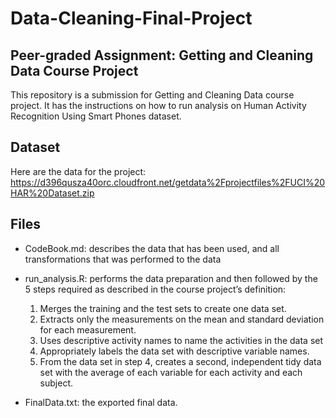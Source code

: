 # Data-Cleaning-Final-Project
## Peer-graded Assignment: Getting and Cleaning Data Course Project
This repository is a submission for Getting and Cleaning Data course project. It has the instructions on how to run analysis on Human Activity Recognition Using Smart Phones dataset.

## Dataset
Here are the data for the project:
https://d396qusza40orc.cloudfront.net/getdata%2Fprojectfiles%2FUCI%20HAR%20Dataset.zip

## Files
* CodeBook.md: describes the data that has been used, and all transformations that was performed to the data

* run_analysis.R: performs the data preparation and then followed by the 5 steps required as described in the course project’s definition:
    1. Merges the training and the test sets to create one data set.
    2. Extracts only the measurements on the mean and standard deviation for each measurement.
    3. Uses descriptive activity names to name the activities in the data set
    4. Appropriately labels the data set with descriptive variable names.
    5. From the data set in step 4, creates a second, independent tidy data set with the average of each variable for each activity and each subject.

* FinalData.txt: the exported final data.
